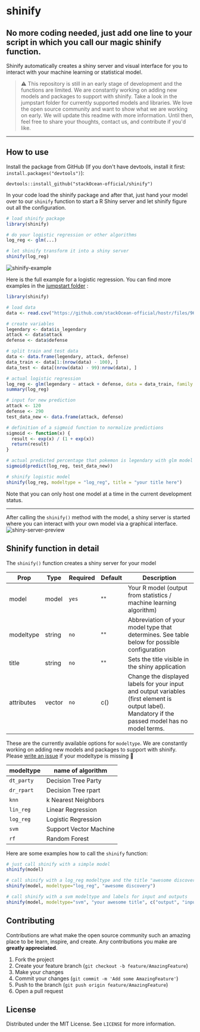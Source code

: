 # shinify

## No more coding needed, just add one line to your script in which you call our magic shinify function.

Shinify automatically creates a shiny server and visual interface for you to interact with your machine learning or statistical model.

> :warning: This repository is still in an early stage of development and the functions are limited. We are constantly working on adding new models and packages to support with shinify. Take a look in the jumpstart folder for currently supported models and libraries. We love the open source community and want to show what we are working on early. We will update this readme with more information. Until then, feel free to share your thoughts, contact us, and contribute if you'd like.

---

## How to use

Install the package from GitHub (If you don't have devtools, install it first: `install.packages("devtools")`):

```
devtools::install_github("stackOcean-official/shinify")
```

In your code load the shinify package and after that, just hand your model over to our `shinify` function to start a R Shiny server and let shinify figure out all the configuration.

```r
# load shinify package
library(shinify)

# do your logistic regression or other algorithms
log_reg <- glm(...)

# let shinify transform it into a shiny server
shinify(log_reg)
```

![shinify-example](https://user-images.githubusercontent.com/675065/196923840-11cb971b-990f-46b2-a389-de92e3d1fa44.png)

Here is the full example for a logistic regression. You can find more examples in the [jumpstart folder](https://github.com/stackOcean-official/shinify/tree/main/jumpstart)
:

```r
library(shinify)

# load data
data <- read.csv("https://github.com/stackOcean-official/hostr/files/9681827/pokemon.csv")

# create variables
legendary <- data$is_legendary
attack <- data$attack
defense <- data$defense

# split train and test data
data <- data.frame(legendary, attack, defense)
data_train <- data[1:(nrow(data) - 100), ]
data_test <- data[(nrow(data) - 99):nrow(data), ]

# actual logistic regression
log_reg <- glm(legendary ~ attack + defense, data = data_train, family = binomial())
summary(log_reg)

# input for new prediction
attack <- 120
defense <- 290
test_data_new <- data.frame(attack, defense)

# definition of a sigmoid function to normalize predictions
sigmoid <- function(x) {
  result <- exp(x) / (1 + exp(x))
  return(result)
}

# actual predicted percentage that pokemon is legendary with glm model
sigmoid(predict(log_reg, test_data_new))

# shinify logistic model
shinify(log_reg, modeltype = "log_reg", title = "your title here")

```

Note that you can only host one model at a time in the current development status.

---

After calling the `shinify()` method with the model, a shiny server is started where you can interact with your own model via a graphical interface.
![shiny-server-preview](https://user-images.githubusercontent.com/28595283/194275509-2faa8937-922a-4006-978e-9f82b0044e04.png)

## Shinify function in detail

The `shinify()` function creates a shiny server for your model

| Prop       | Type   | Required | Default | Description                                                                                                                                        |
| ---------- | ------ | -------- | ------- | -------------------------------------------------------------------------------------------------------------------------------------------------- |
| model      | model  | `yes`    | ""      | Your R model (output from statistics / machine learning algorithm)                                                                                 |
| modeltype  | string | `no`     | ""      | Abbreviation of your model type that determines. See table below for possible configuration                                                        |
| title      | string | `no`     | ""      | Sets the title visible in the shiny application                                                                                                    |
| attributes | vector | `no`     | c()     | Change the displayed labels for your input and output variables (first element is output label). Mandatory if the passed model has no model terms. |

These are the currently available options for `modeltype`. We are constantly working on adding new models and packages to support with shinify. Please [write an issue](https://github.com/stackOcean-official/shinify/issues/new) if your modeltype is missing 💪

| modeltype  | name of algorithm      |
| ---------- | ---------------------- |
| `dt_party` | Decision Tree Party    |
| `dr_rpart` | Decision Tree rpart    |
| `knn`      | k Nearest Neighbors    |
| `lin_reg`  | Linear Regression      |
| `log_reg`  | Logistic Regression    |
| `svm`      | Support Vector Machine |
| `rf`       | Random Forest          |

Here are some examples how to call the `shinify` function:

```r
# just call shinify with a simple model
shinify(model)

# call shinify with a log_reg modeltype and the title "awesome discovery" in the shiny app
shinify(model, modeltype="log_reg", "awesome discovery")

# call shinify with a svm modeltype and labels for input and outputs
shinify(model, modeltype="svm", "your awesome title", c("output", "input 1", "input 2"))
```

## Contributing

Contributions are what make the open source community such an amazing place to be learn, inspire, and create. Any contributions you make are **greatly appreciated**.

1. Fork the project
2. Create your feature branch (`git checkout -b feature/AmazingFeature`)
3. Make your changes
4. Commit your changes (`git commit -m 'Add some AmazingFeature'`)
5. Push to the branch (`git push origin feature/AmazingFeature`)
6. Open a pull request

## License

Distributed under the MIT License. See `LICENSE` for more information.
